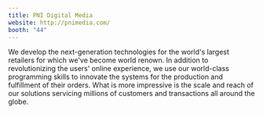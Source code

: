 ```yaml
---
title: PNI Digital Media
website: http://pnimedia.com/
booth: "44"
---
```


We develop the next-generation technologies for the world's largest retailers for which we've become world renown. In addition to revolutionizing the users' online experience, we use our world-class programming skills to innovate the systems for the production and fulfillment of their orders. What is more impressive is the scale and reach of our solutions servicing millions of customers and transactions all around the globe.
